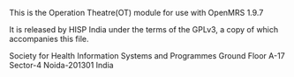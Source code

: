 This is the Operation Theatre(OT) module for use with OpenMRS 1.9.7
 
It is released by HISP India under the terms of the GPLv3, a copy of which accompanies this file.

Society for Health Information Systems and Programmes
Ground Floor
A-17 Sector-4 Noida-201301
India

